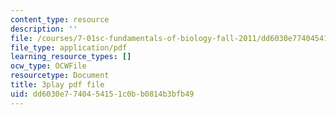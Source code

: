 ```yaml
---
content_type: resource
description: ''
file: /courses/7-01sc-fundamentals-of-biology-fall-2011/dd6030e7740454151c0bb0814b3bfb49_o_1dTvszV4Y.pdf
file_type: application/pdf
learning_resource_types: []
ocw_type: OCWFile
resourcetype: Document
title: 3play pdf file
uid: dd6030e7-7404-5415-1c0b-b0814b3bfb49
---
```

